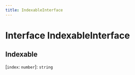```yaml
---
title: IndexableInterface
---
```


# Interface IndexableInterface

## Indexable

 \[`index`: `number`\]: `string`
